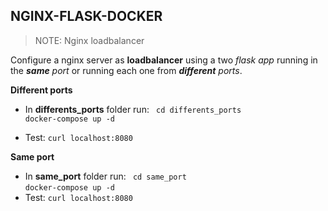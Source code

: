 ## **NGINX-FLASK-DOCKER**

>NOTE: Nginx loadbalancer

Configure a nginx server as **loadbalancer** using a two _flask app_ running in the _**same** port_ or running each one from _**different** ports_.

**Different ports**

- In **differents_ports** folder run: 
  ``` cd differents_ports```    
    ``` docker-compose up -d ```

- Test: ```curl localhost:8080```

**Same port**

- In **same_port** folder run: 
    ``` cd same_port```    
    ``` docker-compose up -d ```
- Test: ```curl localhost:8080```
